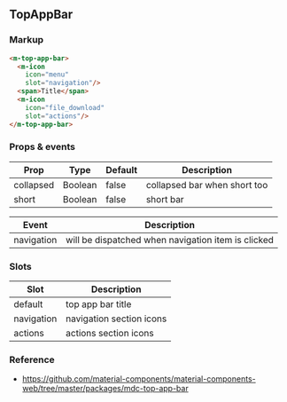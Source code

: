 ## TopAppBar

### Markup

```html
<m-top-app-bar>
  <m-icon
    icon="menu"
    slot="navigation"/>
  <span>Title</span>
  <m-icon
    icon="file_download"
    slot="actions"/>
</m-top-app-bar>
```

### Props & events

| Prop | Type | Default | Description |
|------|------|---------|-------------|
| collapsed | Boolean | false | collapsed bar when short too |
| short | Boolean | false | short bar |

| Event | Description |
|------|------|
| navigation | will be dispatched when navigation item is clicked |

### Slots

| Slot | Description |
|------|-------------|
| default | top app bar title |
| navigation | navigation section icons |
| actions | actions section icons |

### Reference

- https://github.com/material-components/material-components-web/tree/master/packages/mdc-top-app-bar
